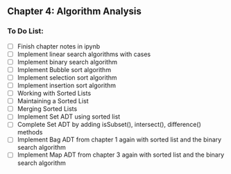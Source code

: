 ## Chapter 4: Algorithm Analysis

### To Do List:

- [ ] Finish chapter notes in ipynb
- [ ] Implement linear search algorithms with cases
- [ ] Implement binary search algorithm
- [ ] Implement Bubble sort algorithm
- [ ] Implement selection sort algorithm
- [ ] Implement insertion sort algorithm
- [ ] Working with Sorted Lists
- [ ] Maintaining a Sorted List
- [ ] Merging Sorted Lists
- [ ] Implement Set ADT using sorted list
- [ ] Complete Set ADT by adding isSubset(), intersect(), difference() methods
- [ ] Implement Bag ADT from chapter 1 again with sorted list and the binary search algorithm
- [ ] Implement Map ADT from chapter 3 again with sorted list and the binary search algorithm
